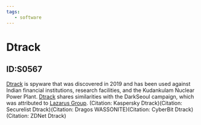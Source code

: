 ```yaml
---
tags:
   - software
---
```

# Dtrack
## ID:S0567
[Dtrack](/mitre/software/S0567) is spyware that was discovered in 2019 and has been used against Indian financial institutions, research facilities, and the Kudankulam Nuclear Power Plant. [Dtrack](/mitre/software/S0567) shares similarities with the DarkSeoul campaign, which was attributed to [Lazarus Group](/mitre/groups/G0032). (Citation: Kaspersky Dtrack)(Citation: Securelist Dtrack)(Citation: Dragos WASSONITE)(Citation: CyberBit Dtrack)(Citation: ZDNet Dtrack)
